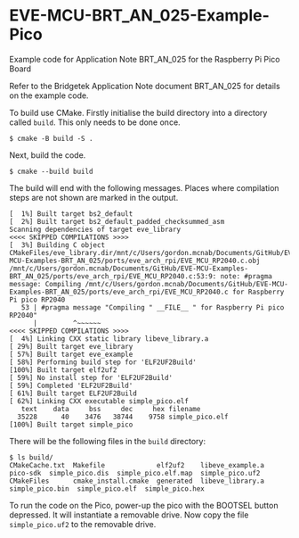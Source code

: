 # EVE-MCU-BRT_AN_025-Example-Pico
Example code for Application Note BRT_AN_025 for the Raspberry Pi Pico Board

Refer to the Bridgetek Application Note document BRT_AN_025 for details on the example code.

To build use CMake. Firstly initialise the build directory into a directory called `build`. This only needs to be done once.

```
$ cmake -B build -S .
```

Next, build the code.

```
$ cmake --build build
```

The build will end with the following messages. Places where compilation steps are not shown are marked in the output.

```
[  1%] Built target bs2_default
[  2%] Built target bs2_default_padded_checksummed_asm
Scanning dependencies of target eve_library
<<<< SKIPPED COMPILATIONS >>>>
[  3%] Building C object CMakeFiles/eve_library.dir/mnt/c/Users/gordon.mcnab/Documents/GitHub/EVE-MCU-Examples-BRT_AN_025/ports/eve_arch_rpi/EVE_MCU_RP2040.c.obj
/mnt/c/Users/gordon.mcnab/Documents/GitHub/EVE-MCU-Examples-BRT_AN_025/ports/eve_arch_rpi/EVE_MCU_RP2040.c:53:9: note: #pragma message: Compiling /mnt/c/Users/gordon.mcnab/Documents/GitHub/EVE-MCU-Examples-BRT_AN_025/ports/eve_arch_rpi/EVE_MCU_RP2040.c for Raspberry Pi pico RP2040
   53 | #pragma message "Compiling " __FILE__ " for Raspberry Pi pico RP2040"
      |         ^~~~~~~
<<<< SKIPPED COMPILATIONS >>>>
[  4%] Linking CXX static library libeve_library.a
[ 29%] Built target eve_library
[ 57%] Built target eve_example
[ 58%] Performing build step for 'ELF2UF2Build'
[100%] Built target elf2uf2
[ 59%] No install step for 'ELF2UF2Build'
[ 59%] Completed 'ELF2UF2Build'
[ 61%] Built target ELF2UF2Build
[ 62%] Linking CXX executable simple_pico.elf
   text    data     bss     dec     hex filename
  35228      40    3476   38744    9758 simple_pico.elf
[100%] Built target simple_pico
```

There will be the following files in the `build` directory:

```
$ ls build/
CMakeCache.txt  Makefile             elf2uf2    libeve_example.a  pico-sdk  simple_pico.dis  simple_pico.elf.map  simple_pico.uf2
CMakeFiles      cmake_install.cmake  generated  libeve_library.a  simple_pico.bin  simple_pico.elf  simple_pico.hex
```

To run the code on the Pico, power-up the pico with the BOOTSEL button depressed. It will instantiate a removable drive. Now copy the file `simple_pico.uf2` to the removable drive.
